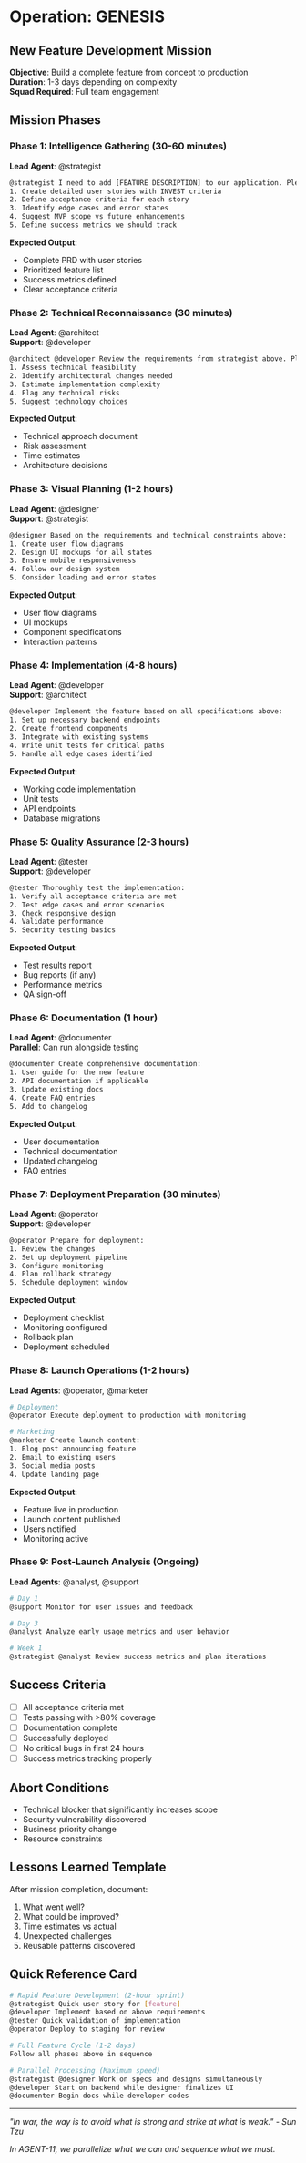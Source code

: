 # Operation: GENESIS
## New Feature Development Mission

**Objective**: Build a complete feature from concept to production  
**Duration**: 1-3 days depending on complexity  
**Squad Required**: Full team engagement

## Mission Phases

### Phase 1: Intelligence Gathering (30-60 minutes)

**Lead Agent**: @strategist

```bash
@strategist I need to add [FEATURE DESCRIPTION] to our application. Please:
1. Create detailed user stories with INVEST criteria
2. Define acceptance criteria for each story  
3. Identify edge cases and error states
4. Suggest MVP scope vs future enhancements
5. Define success metrics we should track
```

**Expected Output**:
- Complete PRD with user stories
- Prioritized feature list
- Success metrics defined
- Clear acceptance criteria

### Phase 2: Technical Reconnaissance (30 minutes)

**Lead Agent**: @architect  
**Support**: @developer

```bash
@architect @developer Review the requirements from strategist above. Please:
1. Assess technical feasibility
2. Identify architectural changes needed
3. Estimate implementation complexity
4. Flag any technical risks
5. Suggest technology choices
```

**Expected Output**:
- Technical approach document
- Risk assessment
- Time estimates
- Architecture decisions

### Phase 3: Visual Planning (1-2 hours)

**Lead Agent**: @designer  
**Support**: @strategist

```bash
@designer Based on the requirements and technical constraints above:
1. Create user flow diagrams
2. Design UI mockups for all states
3. Ensure mobile responsiveness
4. Follow our design system
5. Consider loading and error states
```

**Expected Output**:
- User flow diagrams
- UI mockups
- Component specifications
- Interaction patterns

### Phase 4: Implementation (4-8 hours)

**Lead Agent**: @developer  
**Support**: @architect

```bash
@developer Implement the feature based on all specifications above:
1. Set up necessary backend endpoints
2. Create frontend components
3. Integrate with existing systems
4. Write unit tests for critical paths
5. Handle all edge cases identified
```

**Expected Output**:
- Working code implementation
- Unit tests
- API endpoints
- Database migrations

### Phase 5: Quality Assurance (2-3 hours)

**Lead Agent**: @tester  
**Support**: @developer

```bash
@tester Thoroughly test the implementation:
1. Verify all acceptance criteria are met
2. Test edge cases and error scenarios
3. Check responsive design
4. Validate performance
5. Security testing basics
```

**Expected Output**:
- Test results report
- Bug reports (if any)
- Performance metrics
- QA sign-off

### Phase 6: Documentation (1 hour)

**Lead Agent**: @documenter  
**Parallel**: Can run alongside testing

```bash
@documenter Create comprehensive documentation:
1. User guide for the new feature
2. API documentation if applicable
3. Update existing docs
4. Create FAQ entries
5. Add to changelog
```

**Expected Output**:
- User documentation
- Technical documentation
- Updated changelog
- FAQ entries

### Phase 7: Deployment Preparation (30 minutes)

**Lead Agent**: @operator  
**Support**: @developer

```bash
@operator Prepare for deployment:
1. Review the changes
2. Set up deployment pipeline
3. Configure monitoring
4. Plan rollback strategy
5. Schedule deployment window
```

**Expected Output**:
- Deployment checklist
- Monitoring configured
- Rollback plan
- Deployment scheduled

### Phase 8: Launch Operations (1-2 hours)

**Lead Agents**: @operator, @marketer  

```bash
# Deployment
@operator Execute deployment to production with monitoring

# Marketing
@marketer Create launch content:
1. Blog post announcing feature
2. Email to existing users
3. Social media posts
4. Update landing page
```

**Expected Output**:
- Feature live in production
- Launch content published
- Users notified
- Monitoring active

### Phase 9: Post-Launch Analysis (Ongoing)

**Lead Agents**: @analyst, @support

```bash
# Day 1
@support Monitor for user issues and feedback

# Day 3
@analyst Analyze early usage metrics and user behavior

# Week 1
@strategist @analyst Review success metrics and plan iterations
```

## Success Criteria

- [ ] All acceptance criteria met
- [ ] Tests passing with >80% coverage
- [ ] Documentation complete
- [ ] Successfully deployed
- [ ] No critical bugs in first 24 hours
- [ ] Success metrics tracking properly

## Abort Conditions

- Technical blocker that significantly increases scope
- Security vulnerability discovered
- Business priority change
- Resource constraints

## Lessons Learned Template

After mission completion, document:

1. What went well?
2. What could be improved?
3. Time estimates vs actual
4. Unexpected challenges
5. Reusable patterns discovered

## Quick Reference Card

```bash
# Rapid Feature Development (2-hour sprint)
@strategist Quick user story for [feature]
@developer Implement based on above requirements  
@tester Quick validation of implementation
@operator Deploy to staging for review

# Full Feature Cycle (1-2 days)
Follow all phases above in sequence

# Parallel Processing (Maximum speed)
@strategist @designer Work on specs and designs simultaneously
@developer Start on backend while designer finalizes UI
@documenter Begin docs while developer codes
```

---

*"In war, the way is to avoid what is strong and strike at what is weak." - Sun Tzu*

*In AGENT-11, we parallelize what we can and sequence what we must.*